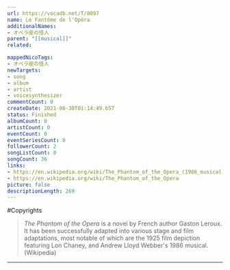 ```yaml
---
url: https://vocadb.net/T/8097
name: Le Fantôme de l'Opéra
additionalNames: 
- オペラ座の怪人
parent: "[[musical]]"
related:

mappedNicoTags:
- オペラ座の怪人
newTargets:
- song
- album
- artist
- voicesynthesizer
commentCount: 0
createDate: 2021-06-30T01:14:49.657
status: Finished
albumCount: 0
artistCount: 0
eventCount: 0
eventSeriesCount: 0
followerCount: 2
songListCount: 0
songCount: 36
links: 
- https://en.wikipedia.org/wiki/The_Phantom_of_the_Opera_(1986_musical)
- https://en.wikipedia.org/wiki/The_Phantom_of_the_Opera
picture: false
descriptionLength: 269
---
```


#Copyrights

> _The Phantom of the Opera_ is a novel by French author Gaston Leroux. It has been successfully adapted into various stage and film adaptations, most notable of which are the 1925 film depiction featuring Lon Chaney, and Andrew Lloyd Webber's 1986 musical. (Wikipedia)

---

